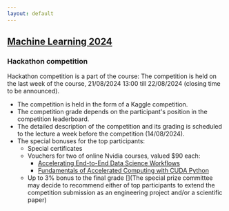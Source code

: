 ```yaml
---
layout: default
---
```


## [Machine Learning 2024](/suppl/ml/ml2024/)

### Hackathon competition
Hackathon competition is a part of the course:
The competition is held on the last week of the course, 21/08/2024 13:00 till 22/08/2024 (closing time to be announced).
* The competition is held in the form of a Kaggle competition.
* The competition grade depends on the participant's position in the competition leaderboard.
* The detailed description of the competition and its grading is scheduled to the lecture a week before the competition (14/08/2024).
* The special bonuses for the top participants:
  * Special certificates
  * Vouchers for two of online Nvidia courses, valued $90 each:
    * [Accelerating End-to-End Data Science Workflows](https://courses.nvidia.com/courses/course-v1:DLI+S-DS-01+V1/)
    * [Fundamentals of Accelerated Computing with CUDA Python](https://courses.nvidia.com/courses/course-v1:DLI+C-AC-02+V1/)
  * Up to 3% bonus to the final grade
[](The special prize committee may decide to recommend either of top participants to extend the competition submission as an engineering project and/or a scientific paper)
